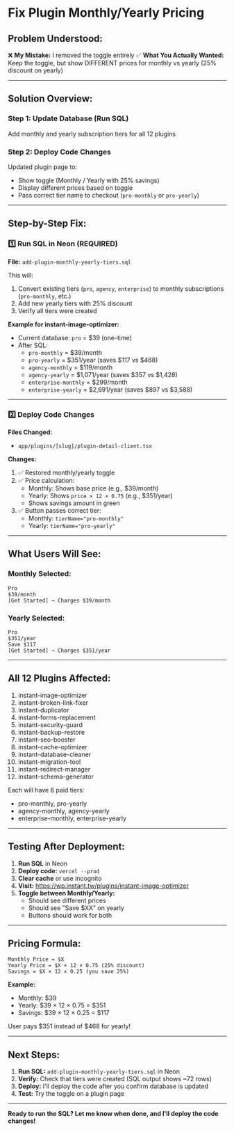 # Fix Plugin Monthly/Yearly Pricing

## Problem Understood:

❌ **My Mistake:** I removed the toggle entirely
✅ **What You Actually Wanted:** Keep the toggle, but show DIFFERENT prices for monthly vs yearly (25% discount on yearly)

---

## Solution Overview:

### Step 1: Update Database (Run SQL)
Add monthly and yearly subscription tiers for all 12 plugins

### Step 2: Deploy Code Changes
Updated plugin page to:
- Show toggle (Monthly / Yearly with 25% savings)
- Display different prices based on toggle
- Pass correct tier name to checkout (`pro-monthly` or `pro-yearly`)

---

## Step-by-Step Fix:

### 1️⃣ Run SQL in Neon (REQUIRED)

**File:** `add-plugin-monthly-yearly-tiers.sql`

This will:
1. Convert existing tiers (`pro`, `agency`, `enterprise`) to monthly subscriptions (`pro-monthly`, etc.)
2. Add new yearly tiers with 25% discount
3. Verify all tiers were created

**Example for instant-image-optimizer:**
- Current database: `pro` = $39 (one-time)
- After SQL:
  - `pro-monthly` = $39/month
  - `pro-yearly` = $351/year (saves $117 vs $468)
  - `agency-monthly` = $119/month
  - `agency-yearly` = $1,071/year (saves $357 vs $1,428)
  - `enterprise-monthly` = $299/month
  - `enterprise-yearly` = $2,691/year (saves $897 vs $3,588)

---

### 2️⃣ Deploy Code Changes

**Files Changed:**
- `app/plugins/[slug]/plugin-detail-client.tsx`

**Changes:**
1. ✅ Restored monthly/yearly toggle
2. ✅ Price calculation:
   - Monthly: Shows base price (e.g., $39/month)
   - Yearly: Shows `price × 12 × 0.75` (e.g., $351/year)
   - Shows savings amount in green
3. ✅ Button passes correct tier:
   - Monthly: `tierName="pro-monthly"`
   - Yearly: `tierName="pro-yearly"`

---

## What Users Will See:

### Monthly Selected:
```
Pro
$39/month
[Get Started] → Charges $39/month
```

### Yearly Selected:
```
Pro
$351/year
Save $117
[Get Started] → Charges $351/year
```

---

## All 12 Plugins Affected:

1. instant-image-optimizer
2. instant-broken-link-fixer
3. instant-duplicator
4. instant-forms-replacement
5. instant-security-guard
6. instant-backup-restore
7. instant-seo-booster
8. instant-cache-optimizer
9. instant-database-cleaner
10. instant-migration-tool
11. instant-redirect-manager
12. instant-schema-generator

Each will have 6 paid tiers:
- pro-monthly, pro-yearly
- agency-monthly, agency-yearly  
- enterprise-monthly, enterprise-yearly

---

## Testing After Deployment:

1. **Run SQL** in Neon
2. **Deploy code:** `vercel --prod`
3. **Clear cache** or use incognito
4. **Visit:** https://wp.instant.tw/plugins/instant-image-optimizer
5. **Toggle between Monthly/Yearly:**
   - Should see different prices
   - Should see "Save $XX" on yearly
   - Buttons should work for both

---

## Pricing Formula:

```
Monthly Price = $X
Yearly Price = $X × 12 × 0.75 (25% discount)
Savings = $X × 12 × 0.25 (you save 25%)
```

**Example:**
- Monthly: $39
- Yearly: $39 × 12 × 0.75 = $351
- Savings: $39 × 12 × 0.25 = $117

User pays $351 instead of $468 for yearly!

---

## Next Steps:

1. **Run SQL:** `add-plugin-monthly-yearly-tiers.sql` in Neon
2. **Verify:** Check that tiers were created (SQL output shows ~72 rows)
3. **Deploy:** I'll deploy the code after you confirm database is updated
4. **Test:** Try the toggle on a plugin page

---

**Ready to run the SQL? Let me know when done, and I'll deploy the code changes!**

